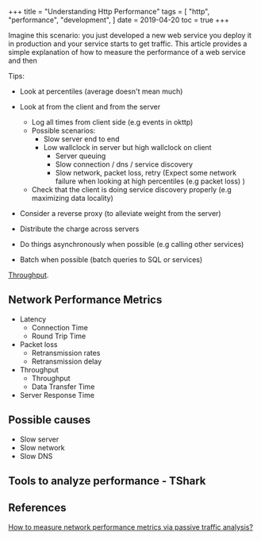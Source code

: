 +++
title = "Understanding Http Performance"
tags = [
    "http",
    "performance",
    "development",
]
date = 2019-04-20
toc = true
+++

Imagine this scenario: you just developed a new web service
you deploy it in production and your service starts to get 
traffic. This article provides a simple explanation of how
to measure the performance of a web service and then  

Tips:

- Look at percentiles (average doesn't mean much)
- Look at from the client and from the server
    - Log all times from client side (e.g events in okttp)
    - Possible scenarios:
        - Slow server end to end
        - Low wallclock in server but high wallclock on client
            - Server queuing
            - Slow connection / dns / service discovery 
            - Slow network, packet loss, retry (Expect some network failure when looking at high percentiles (e.g packet loss) )
    - Check that the client is doing service discovery properly (e.g maximizing data locality)

- Consider a reverse proxy (to alleviate weight from the server)
- Distribute the charge across servers
- Do things asynchronously when possible (e.g calling other services)
- Batch when possible (batch queries to SQL or services)

[Throughput]().

## Network Performance Metrics

- Latency
    - Connection Time
    - Round Trip Time
- Packet loss
    - Retransmission rates
    - Retransmission delay
- Throughput
    - Throughput
    - Data Transfer Time
- Server Response Time

## Possible causes

- Slow server
- Slow network
- Slow DNS

## Tools to analyze performance - TShark

## References
[How to measure network performance metrics via passive traffic analysis?](https://accedian.com/enterprises/blog/measure-network-performance-metrics-passive-traffic-analysis/)

